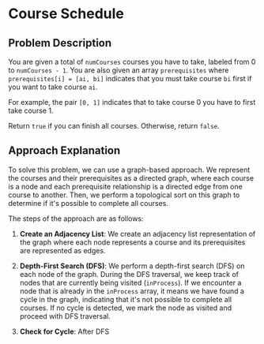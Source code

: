# Course Schedule

## Problem Description

You are given a total of `numCourses` courses you have to take, labeled from 0 to `numCourses - 1`. You are also given an array `prerequisites` where `prerequisites[i] = [ai, bi]` indicates that you must take course `bi` first if you want to take course `ai`.

For example, the pair `[0, 1]` indicates that to take course 0 you have to first take course 1.

Return `true` if you can finish all courses. Otherwise, return `false`.


## Approach Explanation

To solve this problem, we can use a graph-based approach. We represent the courses and their prerequisites as a directed graph, where each course is a node and each prerequisite relationship is a directed edge from one course to another. Then, we perform a topological sort on this graph to determine if it's possible to complete all courses.

The steps of the approach are as follows:

1. **Create an Adjacency List**: We create an adjacency list representation of the graph where each node represents a course and its prerequisites are represented as edges.

2. **Depth-First Search (DFS)**: We perform a depth-first search (DFS) on each node of the graph. During the DFS traversal, we keep track of nodes that are currently being visited (`inProcess`). If we encounter a node that is already in the `inProcess` array, it means we have found a cycle in the graph, indicating that it's not possible to complete all courses. If no cycle is detected, we mark the node as visited and proceed with DFS traversal.

3. **Check for Cycle**: After DFS 
